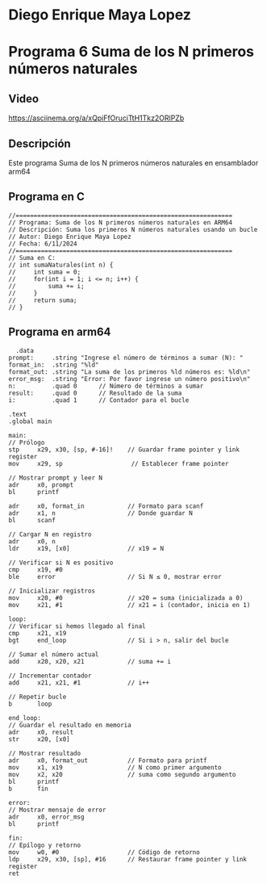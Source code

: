 # Diego Enrique Maya Lopez
# Programa 6 Suma de los N primeros números naturales

## Video
https://asciinema.org/a/xQpiFfOruciTtH1Tkz2ORlPZb

## Descripción
Este programa Suma de los N primeros números naturales en ensamblador arm64
## Programa en C

    //============================================================
    // Programa: Suma de los N primeros números naturales en ARM64
    // Descripción: Suma los primeros N números naturales usando un bucle
    // Autor: Diego Enrique Maya Lopez
    // Fecha: 6/11/2024
    //============================================================
    // Suma en C:
    // int sumaNaturales(int n) {
    //     int suma = 0;
    //     for(int i = 1; i <= n; i++) {
    //         suma += i;
    //     }
    //     return suma;
    // }

## Programa en arm64
      .data
    prompt:     .string "Ingrese el número de términos a sumar (N): "
    format_in:  .string "%ld"
    format_out: .string "La suma de los primeros %ld números es: %ld\n"
    error_msg:  .string "Error: Por favor ingrese un número positivo\n"
    n:          .quad 0      // Número de términos a sumar
    result:     .quad 0      // Resultado de la suma
    i:          .quad 1      // Contador para el bucle

    .text
    .global main

    main:
    // Prólogo
    stp     x29, x30, [sp, #-16]!    // Guardar frame pointer y link register
    mov     x29, sp                   // Establecer frame pointer

    // Mostrar prompt y leer N
    adr     x0, prompt
    bl      printf

    adr     x0, format_in            // Formato para scanf
    adr     x1, n                    // Donde guardar N
    bl      scanf

    // Cargar N en registro
    adr     x0, n
    ldr     x19, [x0]                // x19 = N

    // Verificar si N es positivo
    cmp     x19, #0
    ble     error                    // Si N ≤ 0, mostrar error

    // Inicializar registros
    mov     x20, #0                  // x20 = suma (inicializada a 0)
    mov     x21, #1                  // x21 = i (contador, inicia en 1)

    loop:
    // Verificar si hemos llegado al final
    cmp     x21, x19           
    bgt     end_loop                 // Si i > n, salir del bucle
    
    // Sumar el número actual
    add     x20, x20, x21            // suma += i
    
    // Incrementar contador
    add     x21, x21, #1             // i++
    
    // Repetir bucle
    b       loop

    end_loop:
    // Guardar el resultado en memoria
    adr     x0, result
    str     x20, [x0]

    // Mostrar resultado
    adr     x0, format_out           // Formato para printf
    mov     x1, x19                  // N como primer argumento
    mov     x2, x20                  // suma como segundo argumento
    bl      printf
    b       fin

    error:
    // Mostrar mensaje de error
    adr     x0, error_msg
    bl      printf

    fin:
    // Epílogo y retorno
    mov     w0, #0                   // Código de retorno
    ldp     x29, x30, [sp], #16      // Restaurar frame pointer y link register
    ret
